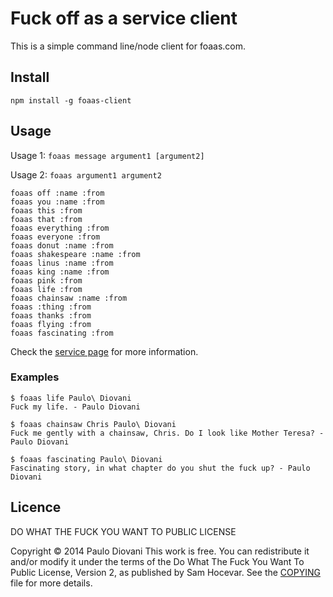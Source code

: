 # Fuck off as a service client

This is a simple command line/node client for foaas.com.

## Install

    npm install -g foaas-client

## Usage

Usage 1: `foaas message argument1 [argument2]`

Usage 2: `foaas argument1 argument2`

    foaas off :name :from
    foaas you :name :from
    foaas this :from
    foaas that :from
    foaas everything :from
    foaas everyone :from
    foaas donut :name :from
    foaas shakespeare :name :from
    foaas linus :name :from
    foaas king :name :from
    foaas pink :from
    foaas life :from
    foaas chainsaw :name :from
    foaas :thing :from
    foaas thanks :from
    foaas flying :from
    foaas fascinating :from

Check the [service page](http://foaas.com) for more information.

### Examples

```
$ foaas life Paulo\ Diovani
Fuck my life. - Paulo Diovani

$ foaas chainsaw Chris Paulo\ Diovani 
Fuck me gently with a chainsaw, Chris. Do I look like Mother Teresa? - Paulo Diovani

$ foaas fascinating Paulo\ Diovani
Fascinating story, in what chapter do you shut the fuck up? - Paulo Diovani
```

## Licence

DO WHAT THE FUCK YOU WANT TO PUBLIC LICENSE

Copyright © 2014 Paulo Diovani
This work is free. You can redistribute it and/or modify it under the
terms of the Do What The Fuck You Want To Public License, Version 2,
as published by Sam Hocevar. See the [COPYING](COPYING) file for more details.